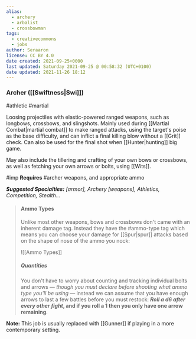 ```yaml
---
alias:
  - archery
  - arbalist
  - crossbowman
tags:
  - creativecommons
  - jobs
author: Seraaron
license: CC BY 4.0
date created: 2021-09-25+0000
last updated: Saturday 2021-09-25 @ 00:58:32 (UTC+0100)
date updated: 2021-11-26 18:12
---
```


### Archer ([[Swiftness|Swi]])

#athletic  #martial

Loosing projectiles with elastic-powered ranged weapons, such as longbows, crossbows, and slingshots. Mainly used during [[Martial Combat|martial combat]] to make ranged attacks, using the target's poise as the base difficulty, and can inflict a final killing blow without a [[Grit]] check. Can also be used for the final shot when [[Hunter|hunting]] big game.

May also include the tillering and crafting of your own bows or crossbows, as well as fetching your own arrows or bolts, using [[Wits]].

#imp **Requires** #archer weapons, and appropriate ammo

_**Suggested Specialties:** [armor], Archery [weapons], Athletics, Competition, Stealth..._

> #### Ammo Types
>
> Unlike most other weapons, bows and crossbows don't came with an inherent damage tag. Instead they have the #ammo-type tag which means you can choose your damage for [[Spur|spur]] attacks based on the shape of nose of the ammo you nock:
>
> ![[Ammo Types]]
>
> ##### Quantities
>
> You don't have to worry about counting and tracking individual bolts and arrows — _though you must declare before shooting what ammo type you'll be using_ — instead we can assume that you have enough arrows to last a few battles before you must restock: **_Roll a d6 after every other fight_, and if you roll a 1 then you only have one arrow remaining**.

**Note:** This job is usually replaced with [[Gunner]] if playing in a more contemporary setting.

